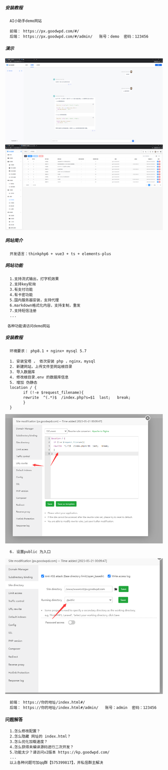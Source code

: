 ##### 安装教程

      AI小助手demo网站

      前端： https://px.goodwpd.com/#/
      后端： https://px.goodwpd.com/#/admin/   账号：demo  密码：123456


##### 演示

!['yanshi'](./img/2.png)
!['yanshi'](./img/6.png)
      
##### 网站简介

      开发语言：thinkphp6 + vue3 + ts + elements-plus
##### 网站功能  

      1.支持流式输出，打字机效果
      2.支持key轮询
      3.有支付功能
      4.有卡密功能
      5.国内服务器安装，支持代理
      6.markdown格式化内容，支持复制，重发
      7.支持短信注册
      ...

     各种功能请访问demo网站

##### 安装教程

      环境要求： php8.1 + nginx+ mysql 5.7

      1. 安装宝塔 ， 依次安装 php ，nginx，mysql
      2. 新建网站，上传文件至网站根目录
      3. 导入数据库
      4. 修改根目录.env 的数据库信息
      5. 增加 伪静态
      location / {
            if (!-e $request_filename){
            rewrite  ^(.*)$  /index.php?s=$1  last;   break;
            }
      }
!['yanshi'](./img/7.png)

      6. 设置public 为入口
!['yanshi'](./img/8.png)


      前端： https://你的地址/index.html#/
      后端： https://你的地址/index.html#/admin/   账号：admin  密码：123456


#### 问题解答

      1.怎么修改配置？
      2.怎么隐藏 网址的 index.html？
      3.怎么优化加载速度？
      4.怎么获得未编译源码进行二次开发？
      5.功能太少？请访问v2版本 https://kp.goodwpd.com/
      ... 
      以上各种问题可加qq群【575399817】，并私信群主解决




